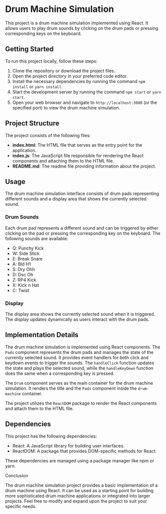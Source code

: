 # Drum Machine Simulation

This project is a drum machine simulation implemented using React. It allows users to play drum sounds by clicking on the drum pads or pressing corresponding keys on the keyboard.

## Getting Started

To run this project locally, follow these steps:

1. Clone the repository or download the project files.
1. Open the project directory in your preferred code editor.
1. Install the necessary dependencies by running the command `npm install` or `yarn install`.
1. Start the development server by running the command `npm start` or `yarn start`.
1. Open your web browser and navigate to `http://localhost:3000` (or the specified port) to view the drum machine simulation.

## Project Structure

The project consists of the following files:

- **index.html**: The HTML file that serves as the entry point for the application.
- **index.js**: The JavaScript file responsible for rendering the React components and attaching them to the HTML file.
- **README.md**: The readme file providing information about the project.

## Usage

The drum machine simulation interface consists of drum pads representing different sounds and a display area that shows the currently selected sound.

### Drum Sounds

Each drum pad represents a different sound and can be triggered by either clicking on the pad or pressing the corresponding key on the keyboard. The following sounds are available:

- Q: Punchy Kick
- W: Side Stick
- E: Break Snare
- A: Bld H1
- S: Dry Ohh
- D: Dsc Oh
- Z: RP4 Kick
- X: Kick n Hat
- C: Twist

### Display

The display area shows the currently selected sound when it is triggered. The display updates dynamically as users interact with the drum pads.

## Implementation Details

The drum machine simulation is implemented using React components. The `Pads` component represents the drum pads and manages the state of the currently selected sound. It provides event handlers for both click and keydown events to trigger the sounds. The `handleClick` function updates the state and plays the selected sound, while the `handleKeyDown` function does the same when a corresponding key is pressed.

The `Drum` component serves as the main container for the drum machine simulation. It renders the title and the `Pads` component inside the `drum-machine` container.

The project utilizes the `ReactDOM` package to render the React components and attach them to the HTML file.

## Dependencies

This project has the following dependencies:

- React: A JavaScript library for building user interfaces.
- ReactDOM: A package that provides DOM-specific methods for React.

These dependencies are managed using a package manager like npm or yarn.

Conclusion

The drum machine simulation project provides a basic implementation of a drum machine using React. It can be used as a starting point for building more sophisticated drum machine applications or integrated into larger projects. Feel free to modify and expand upon the project to suit your specific needs.
